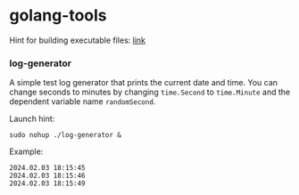 # golang-tools

Hint for building executable files: [link](https://www.digitalocean.com/community/tutorials/how-to-build-go-executables-for-multiple-platforms-on-ubuntu-16-04)

### log-generator
A simple test log generator that prints the current date and time. You can change seconds to minutes by changing `time.Second` to `time.Minute` and the dependent variable name `randomSecond`.

Launch hint:
```
sudo nohup ./log-generator &
```

Example:
```
2024.02.03 18:15:45
2024.02.03 18:15:46
2024.02.03 18:15:49
```